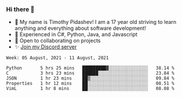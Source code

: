 ### Hi there 👋
- :adult: My name is Timothy Pidashev! I am a 17 year old striving to learn anything and everything about software development!
- :evergreen_tree: Experienced in C#, Python, Java, and Javascript
- 👯 Open to collaborating on projects
- ✨ [Join my Discord server](https://discord.gg/EDRjZdkGBG)

<!--START_SECTION:waka-->
```text
Week: 05 August, 2021 - 11 August, 2021

Python       5 hrs 25 mins   █████████▓░░░░░░░░░░░░░░░   38.14 % 
C            3 hrs 23 mins   ██████░░░░░░░░░░░░░░░░░░░   23.84 % 
JSON         1 hr 23 mins    ██▒░░░░░░░░░░░░░░░░░░░░░░   09.84 % 
Properties   1 hr 12 mins    ██░░░░░░░░░░░░░░░░░░░░░░░   08.51 % 
VimL         1 hr 8 mins     ██░░░░░░░░░░░░░░░░░░░░░░░   08.08 % 
```
<!--END_SECTION:waka-->
